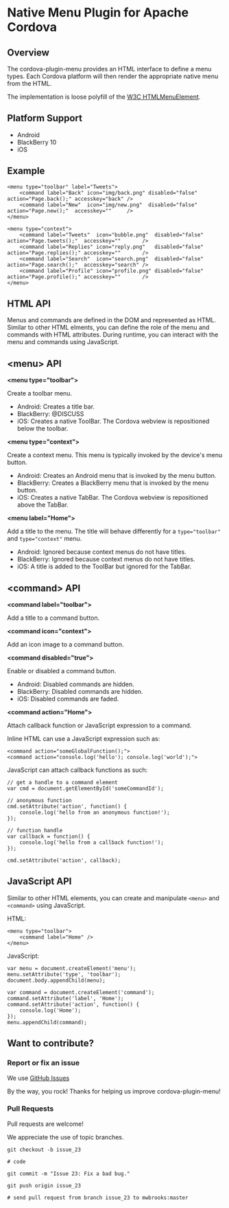 # Native Menu Plugin for Apache Cordova

## Overview

The cordova-plugin-menu provides an HTML interface to define a
menu types. Each Cordova platform will then render the appropriate
native menu from the HTML.

The implementation is loose polyfill of the [W3C HTMLMenuElement](http://dev.w3.org/html5/spec/single-page.html#the-menu-element).

## Platform Support

- Android
- BlackBerry 10
- iOS

## Example

    <menu type="toolbar" label="Tweets">
        <command label="Back" icon="img/back.png" disabled="false" action="Page.back();" accesskey="back" />
        <command label="New"  icon="img/new.png"  disabled="false" action="Page.new();"  accesskey=""     />
    </menu>

    <menu type="context">
        <command label="Tweets"  icon="bubble.png"  disabled="false" action="Page.tweets();"  accesskey=""       />
        <command label="Replies" icon="reply.png"   disabled="false" action="Page.replies();" accesskey=""       />
        <command label="Search"  icon="search.png"  disabled="false" action="Page.search();"  accesskey="search" />
        <command label="Profile" icon="profile.png" disabled="false" action="Page.profile();" accesskey=""       />
    </menu>

## HTML API

Menus and commands are defined in the DOM and represented as HTML.
Similar to other HTML elments, you can define the role of the menu and commands
with HTML attributes. During runtime, you can interact with the menu and commands
using JavaScript.

&#60;menu&#62; API
------------------

__&#60;menu type="toolbar"&#62;__

Create a toolbar menu.

- Android: Creates a title bar.
- BlackBerry: @DISCUSS
- iOS: Creates a native ToolBar. The Cordova webview is repositioned below the toolbar.

__&#60;menu type="context"&#62;__

Create a context menu. This menu is typically invoked by the device's menu button.

- Android: Creates an Android menu that is invoked by the menu button.
- BlackBerry: Creates a BlackBerry menu that is invoked by the menu button.
- iOS: Creates a native TabBar. The Cordova webview is repositioned above the TabBar.

__&#60;menu label="Home"&#62;__

Add a title to the menu. The title will behave differently for a `type="toolbar"` and `type="context"` menu.

- Android: Ignored because context menus do not have titles.
- BlackBerry: Ignored because context menus do not have titles.
- iOS: A title is added to the ToolBar but ignored for the TabBar.

&#60;command&#62; API
----------------------

__&#60;command label="toolbar"&#62;__

Add a title to a command button.

__&#60;command icon="context"&#62;__

Add an icon image to a command button.

__&#60;command disabled="true"&#62;__

Enable or disabled a command button.

- Android: Disabled commands are hidden.
- BlackBerry: Disabled commands are hidden.
- iOS: Disabled commands are faded.

__&#60;command action="Home"&#62;__

Attach callback function or JavaScript expression to a command.

Inline HTML can use a JavaScript expression such as:

    <command action="someGlobalFunction();">
    <command action="console.log('hello'); console.log('world');">

JavaScript can attach callback functions as such:

    // get a handle to a command element
    var cmd = document.getElementById('someCommandId');

    // anonymous function
    cmd.setAttribute('action', function() {
        console.log('hello from an anonymous function!');
    });

    // function handle
    var callback = function() {
        console.log('hello from a callback function!');
    });

    cmd.setAttribute('action', callback);

JavaScript API
--------------

Similar to other HTML elements, you can create and manipulate `<menu>` and `<command>` using JavaScript.

HTML:

    <menu type="toolbar">
        <command label="Home" />
    </menu>

JavaScript:

    var menu = document.createElement('menu');
    menu.setAttribute('type', 'toolbar');
    document.body.appendChild(menu);

    var command = document.createElement('command');
    command.setAttribute('label', 'Home');
    command.setAttribute('action', function() {
        console.log('Home');
    });
    menu.appendChild(command);

Want to contribute?
-------------------

### Report or fix an issue

We use [GitHub Issues](https://github.com/mwbrooks/cordova-plugin-menu/issues)

By the way, you rock! Thanks for helping us improve cordova-plugin-menu!

### Pull Requests

Pull requests are welcome!

We appreciate the use of topic branches.

    git checkout -b issue_23

    # code

    git commit -m "Issue 23: Fix a bad bug."

    git push origin issue_23

    # send pull request from branch issue_23 to mwbrooks:master
